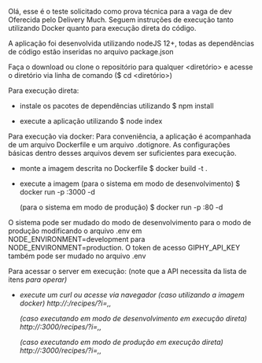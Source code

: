 Olá, esse é o teste solicitado como prova técnica para a vaga de dev
Oferecida pelo Delivery Much. Seguem instruções de execução tanto
utilizando Docker quanto para execução direta do código.

A aplicação foi desenvolvida utilizando nodeJS 12+, todas as
dependências de código estão inseridas no arquivo package.json

Faça o download ou clone o repositório para qualquer <diretório> e 
acesse o diretório via linha de comando ($ cd <diretório>)

Para execução direta:

- instale os pacotes de dependências utilizando
   $ npm install

- execute a aplicação utilizando
   $ node index

Para execução via docker:
Para conveniência, a aplicação é acompanhada de um arquivo Dockerfile
e um arquivo .dotignore. As configurações básicas dentro desses arquivos
devem ser suficientes para execução.

 - monte a imagem descrita no Dockerfile
   $ docker build -t <tagname> .
 
 - execute a imagem 
   (para o sistema em modo de desenvolvimento)
   $ docker run -p <porta local>:3000 -d <tagname>

   (para o sistema em modo de produção)
   $ docker run -p <porta local>:80 -d <tagname>

O sistema pode ser mudado do modo de desenvolvimento para o modo de produção
modificando o arquivo .env em NODE_ENVIRONMENT=development para 
NODE_ENVIRONMENT=production. O token de acesso GIPHY_API_KEY também pode ser mudado no arquivo .env

Para acessar o server em execução:
(note que a API necessita da lista de itens <i> para operar)

 - execute um curl ou acesse via navegador
   (caso utilizando a imagem docker)
   http://<host>:<porta local>/recipes/?i=<item1>,<item2>,<item3>

   (caso executando em modo de desenvolvimento em execução direta)
   http://<host>:3000/recipes/?i=<item1>,<item2>,<item3>

   (caso executando em modo de produção em execução direta)
   http://<host>:3000/recipes/?i=<item1>,<item2>,<item3>